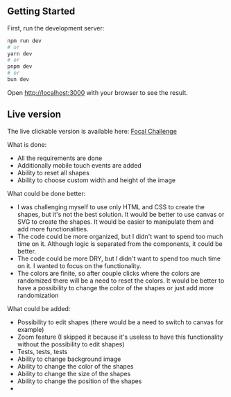 ## Getting Started

First, run the development server:

```bash
npm run dev
# or
yarn dev
# or
pnpm dev
# or
bun dev
```

Open [http://localhost:3000](http://localhost:3000) with your browser to see the result.

## Live version

The live clickable version is available here: [Focal Challenge](https://focal-challenge.vercel.app/)


What is done:
- All the requirements are done
- Additionally mobile touch events are added
- Ability to reset all shapes
- Ability to choose custom width and height of the image


What could be done better:
- I was challenging myself to use only HTML and CSS to create the shapes, but it's not the best solution. It would be better to use canvas or SVG to create the shapes. It would be easier to manipulate them and add more functionalities.
- The code could be more organized, but I didn't want to spend too much time on it. Although logic is separated from the components, it could be better.
- The code could be more DRY, but I didn't want to spend too much time on it. I wanted to focus on the functionality.
- The colors are finite, so after couple clicks where the colors are randomized there will be a need to reset the colors. It would be better to have a possibility to change the color of the shapes or just add more randomization

What could be added:
- Possibility to edit shapes (there would be a need to switch to canvas for example)
- Zoom feature (I skipped it because it's useless to have this functionality without the possibility to edit shapes)
- Tests, tests, tests
- Ability to change background image
- Ability to change the color of the shapes
- Ability to change the size of the shapes
- Ability to change the position of the shapes
- 